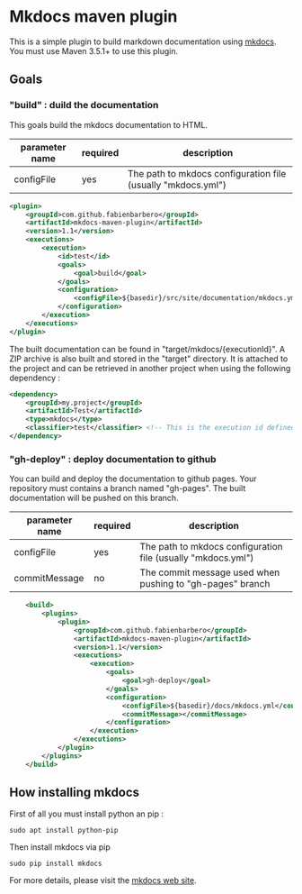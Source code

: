 # Mkdocs maven plugin

This is a simple plugin to build markdown documentation using [mkdocs](http://www.mkdocs.org/).
You must use Maven 3.5.1+ to use this plugin.


## Goals

### "build" : duild the documentation

This goals build the mkdocs documentation to HTML.

| parameter name | required | description                                                  |
| -------------- | -------- | ------------------------------------------------------------ |
| configFile     | yes      | The path to mkdocs configuration file (usually "mkdocs.yml") |

```xml
<plugin>
    <groupId>com.github.fabienbarbero</groupId>
    <artifactId>mkdocs-maven-plugin</artifactId>
    <version>1.1</version>
    <executions>
        <execution>
            <id>test</id>
            <goals>
                <goal>build</goal>
            </goals>
            <configuration>
                <configFile>${basedir}/src/site/documentation/mkdocs.yml</configFile>
            </configuration>
        </execution>
    </executions>
</plugin>
```

The built documentation can be found in "target/mkdocs/{executionId}".
A ZIP archive is also built and stored in the "target" directory. It is attached to the project and can be retrieved
in another project when using the following dependency :

```xml
<dependency>
    <groupId>my.project</groupId>
    <artifactId>Test</artifactId>
    <type>mkdocs</type>
    <classifier>test</classifier> <!-- This is the execution id defined when generating the documentation -->
</dependency>
``` 

### "gh-deploy" : deploy documentation to github

You can build and deploy the documentation to github pages. Your repository must contains a branch named "gh-pages".
The built documentation will be pushed on this branch.


| parameter name | required | description                                                  |
| -------------- | -------- | ------------------------------------------------------------ |
| configFile     | yes      | The path to mkdocs configuration file (usually "mkdocs.yml") |
| commitMessage  | no       | The commit message used when pushing to "gh-pages" branch    |


```xml
    <build>
        <plugins>
            <plugin>
                <groupId>com.github.fabienbarbero</groupId>
                <artifactId>mkdocs-maven-plugin</artifactId>
                <version>1.1</version>
                <executions>
                    <execution>
                        <goals>
                            <goal>gh-deploy</goal>
                        </goals>
                        <configuration>
                            <configFile>${basedir}/docs/mkdocs.yml</configFile>
                            <commitMessage></commitMessage>
                        </configuration>
                    </execution>
                </executions>
            </plugin>
        </plugins>
    </build>
```

## How installing mkdocs

First of all you must install python an pip :
```text
sudo apt install python-pip
```
Then install mkdocs via pip
```text
sudo pip install mkdocs
```

For more details, please visit the [mkdocs web site](http://www.mkdocs.org/).

